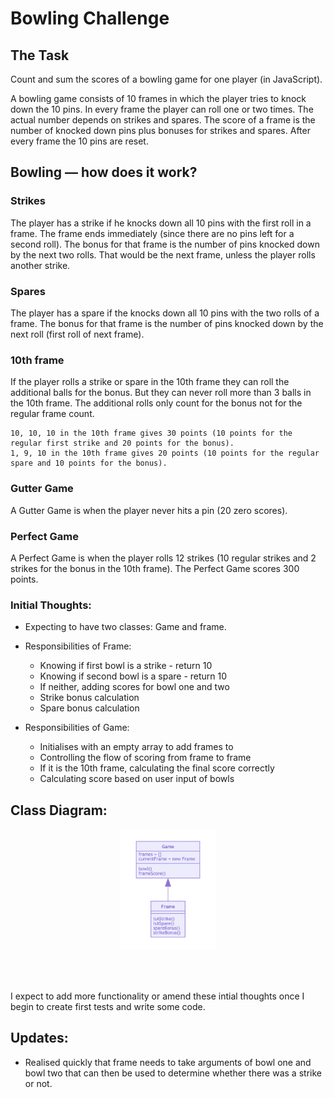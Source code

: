 
Bowling Challenge
=================

## The Task

Count and sum the scores of a bowling game for one player (in JavaScript).

A bowling game consists of 10 frames in which the player tries to knock down the 10 pins. In every frame the player can roll one or two times. The actual number depends on strikes and spares. The score of a frame is the number of knocked down pins plus bonuses for strikes and spares. After every frame the 10 pins are reset.

## Bowling — how does it work?

### Strikes

The player has a strike if he knocks down all 10 pins with the first roll in a frame. The frame ends immediately (since there are no pins left for a second roll). The bonus for that frame is the number of pins knocked down by the next two rolls. That would be the next frame, unless the player rolls another strike.

### Spares

The player has a spare if the knocks down all 10 pins with the two rolls of a frame. The bonus for that frame is the number of pins knocked down by the next roll (first roll of next frame).

### 10th frame

If the player rolls a strike or spare in the 10th frame they can roll the additional balls for the bonus. But they can never roll more than 3 balls in the 10th frame. The additional rolls only count for the bonus not for the regular frame count.

    10, 10, 10 in the 10th frame gives 30 points (10 points for the regular first strike and 20 points for the bonus).
    1, 9, 10 in the 10th frame gives 20 points (10 points for the regular spare and 10 points for the bonus).

### Gutter Game

A Gutter Game is when the player never hits a pin (20 zero scores).

### Perfect Game

A Perfect Game is when the player rolls 12 strikes (10 regular strikes and 2 strikes for the bonus in the 10th frame). The Perfect Game scores 300 points.

### Initial Thoughts:

* Expecting to have two classes: Game and frame.
* Responsibilities of Frame:
    - Knowing if first bowl is a strike - return 10
    - Knowing if second bowl is a spare - return 10
    - If neither, adding scores for bowl one and two
    - Strike bonus calculation
    - Spare bonus calculation
    
 * Responsibilities of Game:
    - Initialises with an empty array to add frames to
    - Controlling the flow of scoring from frame to frame
    - If it is the 10th frame, calculating the final score correctly
    - Calculating score based on user input of bowls
    


## Class Diagram:

<p align="center">
<img src=/images/ClassDiagram.png width=30%>
</p><br><br>

I expect to add more functionality or amend these intial thoughts once I begin to create first tests and write some code.


## Updates:

* Realised quickly that frame needs to take arguments of bowl one and bowl two that can then be used to determine whether there was a strike or not.
